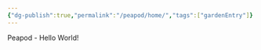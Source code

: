 ```yaml
---
{"dg-publish":true,"permalink":"/peapod/home/","tags":["gardenEntry"]}
---
```



Peapod - Hello World!